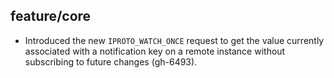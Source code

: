 ## feature/core

* Introduced the new `IPROTO_WATCH_ONCE` request to get the value currently
  associated with a notification key on a remote instance without subscribing
  to future changes (gh-6493).
